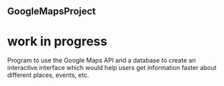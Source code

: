 ## GoogleMapsProject
# work in progress

Program to use the Google Maps API and a database to create an interactive interface which would help users get information
faster about different places, events, etc.
